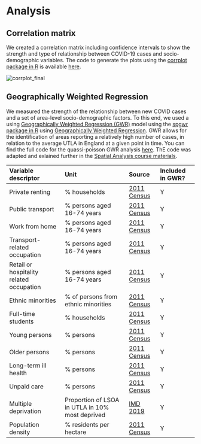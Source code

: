 # Analysis

## Correlation matrix

We created a correlation matrix including confidence intervals to show the strength and type of relationship between COVID-19 cases and socio-demographic variables. The code to generate the plots using the [corrplot package in R](https://cran.r-project.org/web/packages/corrplot/vignettes/corrplot-intro.html) is available [here](https://github.com/fcorowe/covid19_hi/blob/main/analysis/gwr.rmd).

![corrplot_final](https://user-images.githubusercontent.com/57355504/101774269-c6abc600-3ae5-11eb-9fda-07eff5288653.jpg)

## Geographically Weighted Regression

We measured the strength of the relationship between new COVID cases and a set of area-level socio-demographic factors. To this end, we used a using [Geographically Weighted Regression (GWR)](https://rss.onlinelibrary.wiley.com/doi/abs/10.1111/1467-9884.00145) model using the [spgwr package in R](https://cran.r-project.org/web/packages/spgwr/index.html) using [Geographically Weighted Regression](https://rss.onlinelibrary.wiley.com/doi/abs/10.1111/1467-9884.00145). GWR allows for the identification of areas reporting a relatively high number of cases, in relation to the average UTLA in England at a given point in time. You can find the full code for the quassi-poisson GWR analysis [here](https://github.com/fcorowe/covid19_hi/blob/main/analysis/gwr.rmd). ThE code was adapted and exlained further in the [Spatial Analysis course materials](https://gdsl-ul.github.io/san/geographically-weighted-regression.html). 

Variable  descriptor   | Unit                  | Source               | Included in GWR? |
:---------------------- | :--------------------- | :--------------------  | :-------------------- |
Private renting        | % households          | [2011 Census](https://www.nomisweb.co.uk/census/2011)| Y
Public transport       | % persons aged 16-74 years | [2011 Census](https://www.nomisweb.co.uk/census/2011)| Y
Work from home | % persons aged 16-74 years | [2011 Census](https://www.nomisweb.co.uk/census/2011)| Y
Transport-related occupation | % persons aged 16-74 years | [2011 Census](https://www.nomisweb.co.uk/census/2011)| Y
Retail or hospitality related occupation | % persons aged 16-74 years | [2011 Census](https://www.nomisweb.co.uk/census/2011)| Y
Ethnic minorities      | % of persons from ethnic minorities | [2011 Census](https://www.nomisweb.co.uk/census/2011)| Y
Full-time students     | % households          | [2011 Census](https://www.nomisweb.co.uk/census/2011)| Y
Young persons          | % persons             | [2011 Census](https://www.nomisweb.co.uk/census/2011)| Y
Older persons          | % persons             | [2011 Census](https://www.nomisweb.co.uk/census/2011)| Y
Long-term ill health   | % persons             | [2011 Census](https://www.nomisweb.co.uk/census/2011)| Y
Unpaid care            | % persons             | [2011 Census](https://www.nomisweb.co.uk/census/2011)| Y
Multiple deprivation   | Proportion of LSOA in UTLA in 10% most deprived | [IMD 2019](https://www.gov.uk/government/statistics/english-indices-of-deprivation-2019)| Y
Population density | % residents per hectare | [2011 Census](https://www.nomisweb.co.uk/census/2011)| Y

